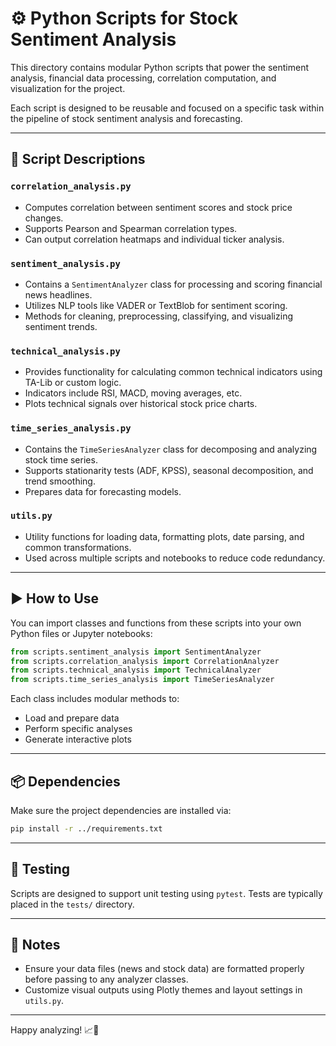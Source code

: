 # ⚙️ Python Scripts for Stock Sentiment Analysis

This directory contains modular Python scripts that power the sentiment analysis, financial data processing, correlation computation, and visualization for the project.

Each script is designed to be reusable and focused on a specific task within the pipeline of stock sentiment analysis and forecasting.

---

## 📜 Script Descriptions

### `correlation_analysis.py`
- Computes correlation between sentiment scores and stock price changes.
- Supports Pearson and Spearman correlation types.
- Can output correlation heatmaps and individual ticker analysis.

### `sentiment_analysis.py`
- Contains a `SentimentAnalyzer` class for processing and scoring financial news headlines.
- Utilizes NLP tools like VADER or TextBlob for sentiment scoring.
- Methods for cleaning, preprocessing, classifying, and visualizing sentiment trends.

### `technical_analysis.py`
- Provides functionality for calculating common technical indicators using TA-Lib or custom logic.
- Indicators include RSI, MACD, moving averages, etc.
- Plots technical signals over historical stock price charts.

### `time_series_analysis.py`
- Contains the `TimeSeriesAnalyzer` class for decomposing and analyzing stock time series.
- Supports stationarity tests (ADF, KPSS), seasonal decomposition, and trend smoothing.
- Prepares data for forecasting models.

### `utils.py`
- Utility functions for loading data, formatting plots, date parsing, and common transformations.
- Used across multiple scripts and notebooks to reduce code redundancy.

---

## ▶️ How to Use

You can import classes and functions from these scripts into your own Python files or Jupyter notebooks:

```python
from scripts.sentiment_analysis import SentimentAnalyzer
from scripts.correlation_analysis import CorrelationAnalyzer
from scripts.technical_analysis import TechnicalAnalyzer
from scripts.time_series_analysis import TimeSeriesAnalyzer
```

Each class includes modular methods to:
- Load and prepare data
- Perform specific analyses
- Generate interactive plots

---

## 📦 Dependencies

Make sure the project dependencies are installed via:

```bash
pip install -r ../requirements.txt
```

---

## 🧪 Testing

Scripts are designed to support unit testing using `pytest`. Tests are typically placed in the `tests/` directory.

---

## 📝 Notes

- Ensure your data files (news and stock data) are formatted properly before passing to any analyzer classes.
- Customize visual outputs using Plotly themes and layout settings in `utils.py`.

---

Happy analyzing! 📈🧠
